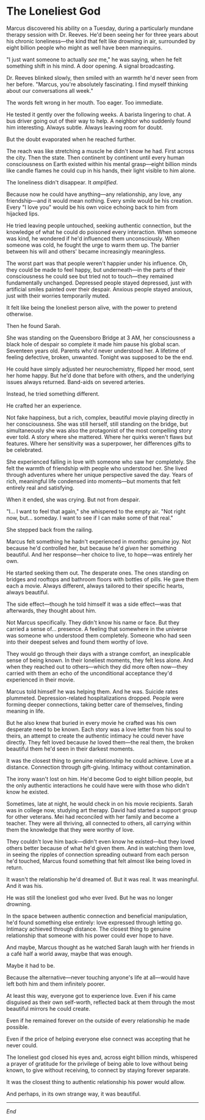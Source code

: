 # The Loneliest God

Marcus discovered his ability on a Tuesday, during a particularly mundane therapy session with Dr. Reeves. He'd been seeing her for three years about his chronic loneliness—the kind that felt like drowning in air, surrounded by eight billion people who might as well have been mannequins.

"I just want someone to actually *see* me," he was saying, when he felt something shift in his mind. A door opening. A signal broadcasting.

Dr. Reeves blinked slowly, then smiled with an warmth he'd never seen from her before. "Marcus, you're absolutely fascinating. I find myself thinking about our conversations all week."

The words felt wrong in her mouth. Too eager. Too immediate.

He tested it gently over the following weeks. A barista lingering to chat. A bus driver going out of their way to help. A neighbor who suddenly found him interesting. Always subtle. Always leaving room for doubt.

But the doubt evaporated when he reached further.

The reach was like stretching a muscle he didn't know he had. First across the city. Then the state. Then continent by continent until every human consciousness on Earth existed within his mental grasp—eight billion minds like candle flames he could cup in his hands, their light visible to him alone.

The loneliness didn't disappear. It *amplified*.

Because now he could have anything—any relationship, any love, any friendship—and it would mean nothing. Every smile would be his creation. Every "I love you" would be his own voice echoing back to him from hijacked lips.

He tried leaving people untouched, seeking authentic connection, but the knowledge of what he could do poisoned every interaction. When someone was kind, he wondered if he'd influenced them unconsciously. When someone was cold, he fought the urge to warm them up. The barrier between his will and others' became increasingly meaningless.

The worst part was that people weren't happier under his influence. Oh, they could be made to feel happy, but underneath—in the parts of their consciousness he could see but tried not to touch—they remained fundamentally unchanged. Depressed people stayed depressed, just with artificial smiles painted over their despair. Anxious people stayed anxious, just with their worries temporarily muted.

It felt like being the loneliest person alive, with the power to pretend otherwise.

Then he found Sarah.

She was standing on the Queensboro Bridge at 3 AM, her consciousness a black hole of despair so complete it made him pause his global scan. Seventeen years old. Parents who'd never understood her. A lifetime of feeling defective, broken, unwanted. Tonight was supposed to be the end.

He could have simply adjusted her neurochemistry, flipped her mood, sent her home happy. But he'd done that before with others, and the underlying issues always returned. Band-aids on severed arteries.

Instead, he tried something different.

He crafted her an experience.

Not fake happiness, but a rich, complex, beautiful movie playing directly in her consciousness. She was still herself, still standing on the bridge, but simultaneously she was also the protagonist of the most compelling story ever told. A story where she mattered. Where her quirks weren't flaws but features. Where her sensitivity was a superpower, her differences gifts to be celebrated.

She experienced falling in love with someone who saw her completely. She felt the warmth of friendship with people who understood her. She lived through adventures where her unique perspective saved the day. Years of rich, meaningful life condensed into moments—but moments that felt entirely real and satisfying.

When it ended, she was crying. But not from despair.

"I... I want to feel that again," she whispered to the empty air. "Not right now, but... someday. I want to see if I can make some of that real."

She stepped back from the railing.

Marcus felt something he hadn't experienced in months: genuine joy. Not because he'd controlled her, but because he'd *given* her something beautiful. And her response—her choice to live, to hope—was entirely her own.

He started seeking them out. The desperate ones. The ones standing on bridges and rooftops and bathroom floors with bottles of pills. He gave them each a movie. Always different, always tailored to their specific hearts, always beautiful.

The side effect—though he told himself it was a side effect—was that afterwards, they thought about him.

Not Marcus specifically. They didn't know his name or face. But they carried a sense of... presence. A feeling that somewhere in the universe was someone who understood them completely. Someone who had seen into their deepest selves and found them worthy of love.

They would go through their days with a strange comfort, an inexplicable sense of being known. In their loneliest moments, they felt less alone. And when they reached out to others—which they did more often now—they carried with them an echo of the unconditional acceptance they'd experienced in their movie.

Marcus told himself he was helping them. And he was. Suicide rates plummeted. Depression-related hospitalizations dropped. People were forming deeper connections, taking better care of themselves, finding meaning in life.

But he also knew that buried in every movie he crafted was his own desperate need to be known. Each story was a love letter from his soul to theirs, an attempt to create the authentic intimacy he could never have directly. They felt loved because *he* loved them—the real them, the broken beautiful them he'd seen in their darkest moments.

It was the closest thing to genuine relationship he could achieve. Love at a distance. Connection through gift-giving. Intimacy without contamination.

The irony wasn't lost on him. He'd become God to eight billion people, but the only authentic interactions he could have were with those who didn't know he existed.

Sometimes, late at night, he would check in on his movie recipients. Sarah was in college now, studying art therapy. David had started a support group for other veterans. Mei had reconciled with her family and become a teacher. They were all thriving, all connected to others, all carrying within them the knowledge that they were worthy of love.

They couldn't love him back—didn't even know he existed—but they loved others better because of what he'd given them. And in watching them love, in seeing the ripples of connection spreading outward from each person he'd touched, Marcus found something that felt almost like being loved in return.

It wasn't the relationship he'd dreamed of. But it was real. It was meaningful. And it was his.

He was still the loneliest god who ever lived. But he was no longer drowning.

In the space between authentic connection and beneficial manipulation, he'd found something else entirely: love expressed through letting go. Intimacy achieved through distance. The closest thing to genuine relationship that someone with his power could ever hope to have.

And maybe, Marcus thought as he watched Sarah laugh with her friends in a café half a world away, maybe that was enough.

Maybe it had to be.

Because the alternative—never touching anyone's life at all—would have left both him and them infinitely poorer.

At least this way, everyone got to experience love. Even if his came disguised as their own self-worth, reflected back at them through the most beautiful mirrors he could create.

Even if he remained forever on the outside of every relationship he made possible.

Even if the price of helping everyone else connect was accepting that he never could.

The loneliest god closed his eyes and, across eight billion minds, whispered a prayer of gratitude for the privilege of being able to love without being known, to give without receiving, to connect by staying forever separate.

It was the closest thing to authentic relationship his power would allow.

And perhaps, in its own strange way, it was beautiful.

---

*End*